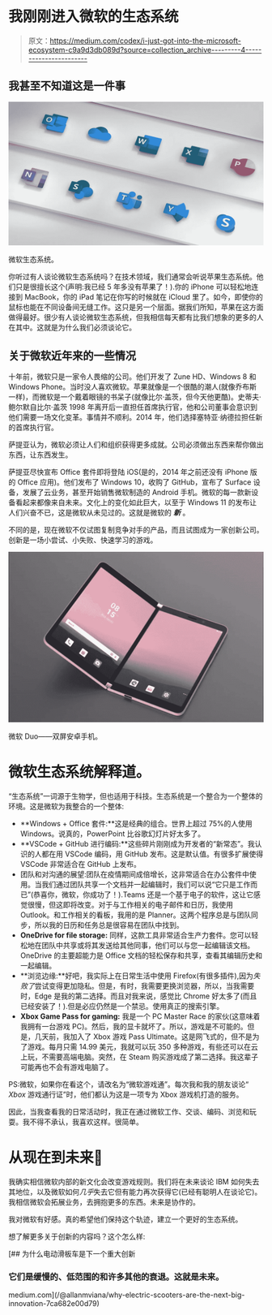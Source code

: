 # 我刚刚进入微软的生态系统

> 原文：<https://medium.com/codex/i-just-got-into-the-microsoft-ecosystem-c9a9d3db089d?source=collection_archive---------4----------------------->

## 我甚至不知道这是一件事

![](img/6ad47c167c893b3f269ba7f2e186312d.png)

微软生态系统。

你听过有人谈论微软生态系统吗？在技术领域，我们通常会听说苹果生态系统。他们只是很擅长这个(声明:我已经 5 年多没有苹果了！).你的 iPhone 可以轻松地连接到 MacBook，你的 iPad 笔记在你写的时候就在 iCloud 里了。如今，即使你的鼠标也能在不同设备间无缝工作。这只是另一个层面。据我们所知，苹果在这方面做得最好。很少有人谈论微软生态系统，但我相信每天都有比我们想象的更多的人在其中。这就是为什么我们必须谈论它。

## 关于微软近年来的一些情况

十年前，微软只是一家令人畏缩的公司。他们开发了 Zune HD、Windows 8 和 Windows Phone。当时没人喜欢微软。苹果就像是一个很酷的潮人(就像乔布斯一样)，而微软是一个戴着眼镜的书呆子(就像比尔·盖茨，但今天他更酷)。史蒂夫·鲍尔默自比尔·盖茨 1998 年离开后一直担任首席执行官，他和公司董事会意识到他们需要一场文化变革。事情并不顺利。2014 年，他们选择塞特亚·纳德拉担任新的首席执行官。

萨提亚认为，微软必须让人们和组织获得更多成就。公司必须做出东西来帮你做出东西，让东西发生。

萨提亚尽快宣布 Office 套件即将登陆 iOS(是的，2014 年之前还没有 iPhone 版的 Office 应用)。他们发布了 Windows 10，收购了 GitHub，宣布了 Surface 设备，发展了云业务，甚至开始销售微软制造的 Android 手机。微软的每一款新设备看起来都像来自未来。文化上的变化如此巨大，以至于 Windows 11 的发布让人们兴奋不已，这是微软从未见过的。这就是微软的 ***新*** 。

不同的是，现在微软不仅试图复制竞争对手的产品，而且试图成为一家创新公司。创新是一场小尝试、小失败、快速学习的游戏。

![](img/96ca0fdb1485787d6e22f15660ae7939.png)

微软 Duo——双屏安卓手机。

# 微软生态系统解释道。

“生态系统”一词源于生物学，但也适用于科技。生态系统是一个整合为一个整体的环境。这是微软为我整合的一个整体:

*   **Windows + Office 套件:**这是经典的组合。世界上超过 75%的人使用 Windows。说真的，PowerPoint 比谷歌幻灯片好太多了。
*   **VSCode + GitHub 进行编码:**这些碎片刚刚成为开发者的“新常态”。我认识的人都在用 VSCode 编码，用 GitHub 发布。这是默认值。有很多扩展使得 VSCode 非常适合在 GitHub 上发布。
*   团队和对沟通的展望:团队在疫情期间成倍增长，这非常适合在办公套件中使用。当我们通过团队共享一个文档并一起编辑时，我们可以说“它只是工作而已”(恭喜你，微软，你成功了！).Teams 还是一个基于电子的软件，这让它感觉很慢，但这即将改变。对于与工作相关的电子邮件和日历，我使用 Outlook。和工作相关的看板，我用的是 Planner。这两个程序总是与团队同步，所以我的日历和任务总是很容易在团队中找到。
*   **OneDrive for file storage:** 同样，这款工具非常适合生产力套件。您可以轻松地在团队中共享或将其发送给其他同事，他们可以与您一起编辑该文档。OneDrive 的主要超能力是 Office 文档的轻松保存和共享，查看其编辑历史和一起编辑。
*   **浏览边缘:**好吧，我实际上在日常生活中使用 Firefox(有很多插件),因为*失败了*尝试变得更加隐私。但是，有时，我需要更换浏览器，所以，当我需要时，Edge 是我的第二选择。而且对我来说，感觉比 Chrome 好太多了(而且已经安装了！).但是必应仍然是一个禁忌。使用真正的搜索引擎。
*   **Xbox Game Pass for gaming:** 我是一个 PC Master Race 的家伙(这意味着我拥有一台游戏 PC)。然后，我的显卡就坏了。所以，游戏是不可能的。但是，几天前，我加入了 Xbox 游戏 Pass Ultimate。这是网飞式的，但不是为了游戏。每月只需 14.99 美元，我就可以玩 350 多种游戏，有些还可以在云上玩，不需要高端电脑。突然，在 Steam 购买游戏成了第二选择。我这辈子可能再也不会有游戏电脑了。

PS:微软，如果你在看这个，请改名为“微软游戏通”。每次我和我的朋友谈论“ *Xbox* 游戏通行证”时，他们都认为这是一项专为 Xbox 游戏机打造的服务。

因此，当我查看我的日常活动时，我正在通过微软工作、交谈、编码、浏览和玩耍。我不得不承认，我喜欢这样。很简单。

# 从现在到未来🚀

我确实相信微软内部的新文化会改变游戏规则。我们将在未来谈论 IBM 如何失去其地位，以及微软如何*几乎*失去它但有能力再次获得它(已经有聪明人在谈论它)。我相信微软会拓展业务，去拥抱更多的东西。未来是协作的。

我对微软有好感。真的希望他们保持这个轨迹，建立一个更好的生态系统。

想了解更多关于创新的内容吗？这个怎么样:

[](/@allanmviana/why-electric-scooters-are-the-next-big-innovation-7ca682e00d79) [## 为什么电动滑板车是下一个重大创新

### 它们是缓慢的、低范围的和许多其他的衰退。这就是未来。

medium.com](/@allanmviana/why-electric-scooters-are-the-next-big-innovation-7ca682e00d79)
